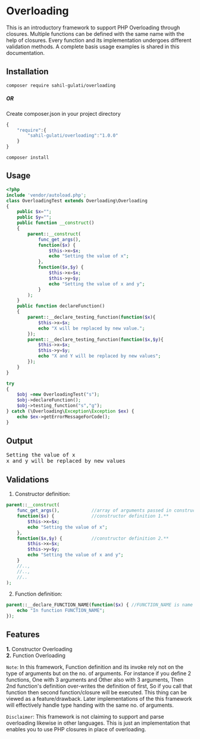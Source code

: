# Overloading
This is an introductory framework to support PHP Overloading through closures. Multiple functions can be defined with the same name with the help of closures. Every function and its implementation undergoes different validation methods. A complete basis usage examples is shared in this documentation.

## Installation
`composer require sahil-gulati/overloading`<br/>
##### OR<br/>
Create composer.json in your project directory
```javascript
{
    "require":{
        "sahil-gulati/overloading":"1.0.0"
    }
}
```
`composer install`
## Usage
```php
<?php
include 'vendor/autoload.php';
class OverloadingTest extends Overloading\Overloading
{
    public $x="";
    public $y="";
    public function __construct()
    {
        parent::__construct(
            func_get_args(),
            function($x) {
                $this->x=$x;
                echo "Setting the value of x";
            },
            function($x,$y) {
                $this->x=$x;
                $this->y=$y;
                echo "Setting the value of x and y";
            }
        );
    }
    public function declareFunction()
    {
        parent::__declare_testing_function(function($x){
            $this->x=$x;
            echo "X will be replaced by new value.";
        });
        parent::__declare_testing_function(function($x,$y){
            $this->x=$x;
            $this->y=$y;
            echo "X and Y will be replaced by new values";
        });		
    }
}

try
{
    $obj =new OverloadingTest("s");
    $obj->declareFunction();
    $obj->testing_function("s","g");
} catch (\Overloading\Exception\Exception $ex) {
    echo $ex->getErrorMessageForCode();
}
```

## Output
<pre>
Setting the value of x
x and y will be replaced by new values
</pre>

## Validations
1. Constructor definition:
```php
parent::__construct(
    func_get_args(),            //array of arguments passed in constructor**
    function($x) {              //constructor definition 1.**
        $this->x=$x;
        echo "Setting the value of x";
    },
    function($x,$y) {           //constructor definition 2.**
        $this->x=$x;
        $this->y=$y;
        echo "Setting the value of x and y";
    }
    //..,
    //..,
    //..
);
```
2. Function definition:
```php
parent::__declare_FUNCTION_NAME(function($x) { //FUNCTION_NAME is name of function to define**
    echo "In function FUNCTION_NAME";
});
```

## Features
**1.** Constructor Overloading<br/>
**2.** Function Overloading


`Note`: In this framework, Function definition and its invoke rely not on the type of arguments but on the no. of arguments. For instance if you define 2 functions, One with 3 arguments and Other also with 3 arguments, Then 2nd function's definition over-writes the definition of first, So if you call that function then second function/closure will be executed. This thing can be viewed as a feature/drawback. Later implementations of the this framework will effectively handle type handing with the same no. of arguments.

`Disclaimer`: This framework is not claiming to support and parse overloading likewise in other languages. This is just an implementation that enables you to use PHP closures in place of overloading.
